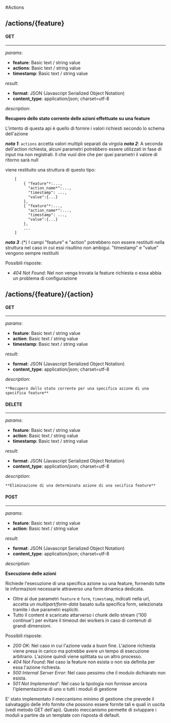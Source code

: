#Actions
## **/actions/{feature}**

#### GET
-------------
_params_:

- **feature**: Basic text / string value
- **actions**: Basic text / string value
- **timestamp**: Basic text / string value

_result_:

- **format**: JSON (Javascript Serialized Object Notation)
- **content_type**: application/json; charset=utf-8

_description_:


**Recupero dello stato corrente delle azioni effettuate su una feature**

L'intento di questa api è quello di fornire i valori richiesti secondo lo schema dell'azione  
 
___nota 1___: `actions` accetta valori multipli separati da virgola
___nota 2___: A seconda dell'action richiesta, alcuni parametri potrebbero essere utilizzati in fase di input ma non registrati. Il che vuol dire che per quei parametri il valore di ritorno sarà null
 
viene restituito una struttura di questo tipo:

        [
            { "feature"*:...,
              "action_name*":...,
              "timestamp": ...,
              "value":{...}
            },
            { "feature"*:...,
              "action_name*":...,
              "timestamp": ...,
              "value":{...}
            },
            ...
        ]


___nota 3___ :(*) I campi "feature" e "action" potrebbero non essere restituiti nella struttura nel caso in cui essi risultino non ambigui. "timestamp" e "value" vengono sempre restituiti

Possibili risposte:
 
- _404 Not Found_: Nel non venga trovata la feature richiesta o essa abbia un problema di configurazione








## **/actions/{feature}/{action}**

#### GET
-------------
_params_:

- **feature**: Basic text / string value
- **action**: Basic text / string value
- **timestamp**: Basic text / string value

_result_:

- **format**: JSON (Javascript Serialized Object Notation)
- **content_type**: application/json; charset=utf-8

_description_:


    **Recupero dello stato corrente per una specifica azione di una specifica feature**





#### DELETE
-------------
_params_:

- **feature**: Basic text / string value
- **action**: Basic text / string value
- **timestamp**: Basic text / string value

_result_:

- **format**: JSON (Javascript Serialized Object Notation)
- **content_type**: application/json; charset=utf-8

_description_:


    **Eliminazione di una determinata azione di una secifica feature**





#### POST
-------------
_params_:

- **feature**: Basic text / string value
- **action**: Basic text / string value

_result_:

- **format**: JSON (Javascript Serialized Object Notation)
- **content_type**: application/json; charset=utf-8

_description_:


**Esecuzione delle azioni**

Richiede l'esecuzione di una specifica azione su una feature, fornendo tutte le informazioni necessarie attraverso una form dinamica dedicata.

- Oltre ai due parametri `feature` e `form`, `timestamp`, indicati nella url, accetta un _multipart/form-data_ basato sulla specifica form, selezionata tramite i due parametri espliciti.
- Tutto il content è scaricato attarverso i chunk dello stream ('100 continue') per evitare il timeout dei workers in caso di contenuti di grandi dimensioni.

Possibili risposte:

- _200 OK_: Nel caso in cui l'azione vada a buon fine. L'azione richiesta viene presa in carico ma potrebbe avere un tempo di esecuzione arbitrario. L'azione quindi viene splittata su un altro processo.
- _404 Not Found_: Nel caso la feature non esista o non sia definita per essa l'azione richiesta.
- _500 Internal Server Error_: Nel caso pessimo che il modulo dichiarato non esista.
- _501 Not Implemented'_: Nel caso la tipologia non fornisse ancora l'iplementazione di uno o tutti i moduli di gestione


E' stato implementato il meccanismo minimo di gestione che prevede il salvataggio delle info fornite che possono essere fornite tali e quali in uscita (vedi metodo GET dell'api). Questo meccanismo permette di svluppare i moduli a partire da un template con risposta di default.








